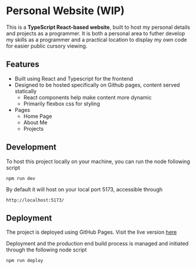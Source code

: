 # Personal Website (WIP)

This is a **TypeScript React-based website**, built to host my personal details and projects as a programmer. It is both a personal area to futher develop my skills as a programmer and a practical location to display my own code for easier public cursory viewing.

## Features

- Built using React and Typescript for the frontend
- Designed to be hosted specifically on Github pages, content served statically 
    - React components help make content more dynamic
    - Primarily flexbox css for styling
- Pages
    - Home Page
    - About Me
    - Projects

## Development

To host this project locally on your machine, you can run the node following script

    npm run dev

By default it will host on your local port 5173, accessible through

    http://localhost:5173/

## Deployment

The project is deployed using GitHub Pages. Visit the live version [here](https://aeoniantest.github.io/)

Deployment and the production end build process is managed and initiated through the following node script

    npm run deploy